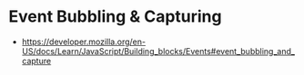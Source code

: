 # Event Bubbling & Capturing

- https://developer.mozilla.org/en-US/docs/Learn/JavaScript/Building_blocks/Events#event_bubbling_and_capture
